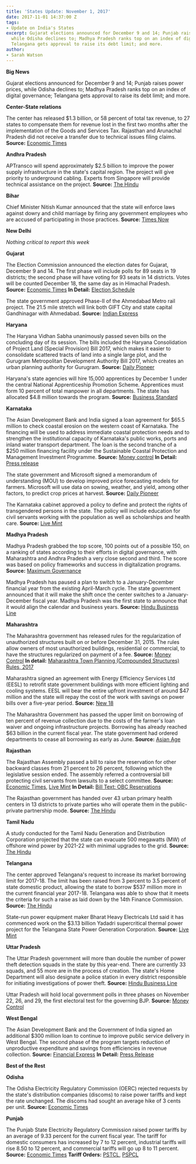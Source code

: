 ```yaml
---
title: 'States Update: November 1, 2017'
date: 2017-11-01 14:37:00 Z
tags:
- Update on India's States
excerpt: Gujarat elections announced for December 9 and 14; Punjab raises power prices,
  while Odisha declines to; Madhya Pradesh ranks top on an index of digital governance;
  Telangana gets approval to raise its debt limit; and more.
author:
- Sarah Watson
---
```


**Big News**

Gujarat elections announced for December 9 and 14; Punjab raises power prices, while Odisha declines to; Madhya Pradesh ranks top on an index of digital governance; Telangana gets approval to raise its debt limit; and more.

**Center-State relations**

The center has released $1.3 billion, or 58 percent of total tax revenue, to 27 states to compensate them for revenue lost in the first two months after the implementation of the Goods and Services Tax. Rajasthan and Arunachal Pradesh did not receive a transfer due to technical issues filing claims. **Source:** [Economic Times](https://economictimes.indiatimes.com/news/economy/finance/centre-releases-rs-8698-cr-as-gst-compensation-to-states/articleshow/61307755.cms)

**Andhra Pradesh**

APTransco will spend approximately $2.5 billion to improve the power supply infrastructure in the state&#39;s capital region. The project will give priority to underground cabling. Experts from Singapore will provide technical assistance on the project. **Source:** [The Hindu](http://www.thehindu.com/todays-paper/tp-national/tp-andhrapradesh/power-infrastructure-to-be-augmented-in-the-capital-region/article19929779.ece)

**Bihar**

Chief Minister Nitish Kumar announced that the state will enforce laws against dowry and child marriage by firing any government employees who are accused of participating in those practices. **Source:** [Times Now](http://www.timesnownews.com/india/article/bihar-govt-servants-dowry-lose-jobs-nitish-kumar/113446)

**New Delhi**

_Nothing critical to report this week_

**Gujarat**

The Election Commission announced the election dates for Gujarat, December 9 and 14. The first phase will include polls for 89 seats in 19 districts; the second phase will have voting for 93 seats in 14 districts. Votes will be counted December 18, the same day as in Himachal Pradesh. **Source:** [Economic Times](https://economictimes.indiatimes.com/news/politics-and-nation/gujarat-assembly-elections-dates-out-counting-on-18th-december/articleshow/61217521.cms) **In Detail:** [Election Schedule](http://eci.nic.in/eci_main1/AE2017/Schedule/Schedule-Gujarat.pdf)

The state government approved Phase-II of the Ahmedabad Metro rail project. The 21.5 mile stretch will link both GIFT City and state capital Gandhinagar with Ahmedabad. **Source:** [Indian Express](http://indianexpress.com/elections/gujarat-assembly-elections-2017/gujarat-assembly-polls-2017-gst-waiver-pay-hike-metro-ok-patels-bjp-vijay-rupani-4905160/)

**Haryana**

The Haryana Vidhan Sabha unanimously passed seven bills on the concluding day of its session. The bills included the Haryana Consolidation of Project Land (Special Provision) Bill 2017, which makes it easier to consolidate scattered tracts of land into a single large plot, and the Gurugram Metropolitan Development Authority Bill 2017, which creates an urban planning authority for Gurugram. **Source:** [Daily Pioneer](http://www.dailypioneer.com/state-editions/chandigarh/haryana-assembly-passes-seven-bills.html)

Haryana&#39;s state agencies will hire 15,000 apprentices by December 1 under the central National Apprenticeship Promotion Scheme. Apprentices must form 10 percent of total manpower in all departments. The state has allocated $4.8 million towards the program. **Source:** [Business Standard](http://www.business-standard.com/article/pti-stories/15-000-apprentices-to-be-engaged-by-haryana-govt-117102900582_1.html)

**Karnataka**

The Asian Development Bank and India signed a loan agreement for $65.5 million to check coastal erosion on the western coast of Karnataka. The financing will be used to address immediate coastal protection needs and to strengthen the institutional capacity of Karnataka&#39;s public works, ports and inland water transport department. The loan is the second tranche of a $250 million financing facility under the Sustainable Coastal Protection and Management Investment Programme. **Source:** [Money control](http://www.moneycontrol.com/news/business/adb-commits-65-5-mn-to-check-coastal-erosion-in-karnataka-2421727.html) **In Detail:** [Press release](https://www.adb.org/news/adb-india-sign-655-million-loan-support-coastal-protection-karnataka)

The state government and Microsoft signed a memorandum of understanding (MOU) to develop improved price forecasting models for farmers. Microsoft will use data on sowing, weather, and yield, among other factors, to predict crop prices at harvest. **Source:** [Daily Pioneer](http://www.dailypioneer.com/business/karnataka-signs-mou-with-microsoft-for-technology-oriented-solutions-to-farmers.html)

The Karnataka cabinet approved a policy to define and protect the rights of transgendered persons in the state. The policy will include education for civil servants working with the population as well as scholarships and health care. **Source:** [Live Mint](http://www.livemint.com/Politics/ZB1HSCAmzzfNt3K4fscnFO/Karnataka-approves-policy-to-safeguard-rights-of-transgender.html)

**Madhya Pradesh**

Madhya Pradesh grabbed the top score, 100 points out of a possible 150, on a ranking of states according to their efforts in digital governance, with Maharashtra and Andhra Pradesh a very close second and third. The score was based on policy frameworks and success in digitalization programs. **Source:** [Maximum Governance](http://maximumgovernance.com/white-paper-reports/madhya-pradesh-maharashtra-and-andhra-pradesh-emerge-as-the-top-digital-states-of-india/)

Madhya Pradesh has paused a plan to switch to a January-December financial year from the existing April-March cycle. The state government announced that it will make the shift once the center switches to a January-December fiscal year. Madhya Pradesh was the first state to announce that it would align the calendar and business years. **Source:** [Hindu Business Line](http://www.thehindubusinessline.com/news/national/madhya-pradesh-shelves-jandec-fiscal-cycle-plan/article9921919.ece)

**Maharashtra**

The Maharashtra government has released rules for the regularization of unauthorized structures built on or before December 31, 2015. The rules allow owners of most unauthorized buildings, residential or commercial, to have the structures regularized on payment of a fee. **Source:** [Money Control](http://www.moneycontrol.com/news/trends/legal-trends/maharashtra-government-formulates-rules-to-regularize-unauthorized-buildings-2419921.html) **In detail:** [Maharashtra Town Planning (Compounded Structures) Rules, 2017](https://www.maharashtra.gov.in/site/Upload/Acts%20Rules/Marathi/Notification%20for%20MRTP%20Compounded%20Structures%20Rules%202017.pdf)

Maharashtra signed an agreement with Energy Efficiency Services Ltd (EESL) to retrofit state government buildings with more efficient lighting and cooling systems. EESL will bear the entire upfront investment of around $47 million and the state will repay the cost of the work with savings on power bills over a five-year period. **Source:** [New 18](http://www.news18.com/news/tech/maharashtra-to-go-energy-efficient-with-proposal-for-3000-government-buildings-1555601.html)

The Maharashtra Government has passed the upper limit on borrowing of ten percent of revenue collection due to the costs of the farmer&#39;s loan waiver and ongoing infrastructure projects. Borrowing has already reached $63 billion in the current fiscal year. The state government had ordered departments to cease all borrowing as early as June. **Source:** [Asian Age](http://www.asianage.com/metros/mumbai/281017/maharashtras-debt-touches-rs-413-lakh-crore.html)

**Rajasthan**

The Rajasthan Assembly passed a bill to raise the reservation for other backward classes from 21 percent to 26 percent, following which the legislative session ended. The assembly referred a controversial bill protecting civil servants from lawsuits to a select committee. **Source:** [Economic Times](https://economictimes.indiatimes.com/news/politics-and-nation/rajasthan-assembly-passes-bill-raising-reservation-for-obcs/articleshow/61250502.cms), [Live Mint](http://www.livemint.com/Politics/VBY5hCwMlREvNJFLj1pjwN/Controversial-Rajasthan-ordinance-sent-to-assembly-select-co.html) **In Detail:** [Bill Text: OBC Reservations](http://www.rajassembly.nic.in/BillsPdf/Bill42-2017.pdf)

The Rajasthan government has handed over 43 urban primary health centers in 13 districts to private parties who will operate them in the public-private partnership mode. **Source:** [The Hindu](http://www.thehindu.com/todays-paper/tp-national/tp-otherstates/rajasthan-hands-over-43-phcs-to-private-parties/article19936091.ece)

**Tamil Nadu**

A study conducted for the Tamil Nadu Generation and Distribution Corporation projected that the state can evacuate 500 megawatts (MW) of offshore wind power by 2021-22 with minimal upgrades to the grid. **Source:** [The Hindu](http://www.thehindu.com/news/national/tamil-nadu/study-points-to-huge-offshore-wind-bonanza/article19927762.ece)

**Telangana**

The center approved Telangana&#39;s request to increase its market borrowing limit for 2017-18. The limit has been raised from 3 percent to 3.5 percent of state domestic product, allowing the state to borrow $537 million more in the current financial year 2017-18. Telangana was able to show that it meets the criteria for such a raise as laid down by the 14th Finance Commission. **Source:** [The Hindu](http://www.thehindu.com/todays-paper/tp-national/tp-telangana/states-frbm-limit-hiked/article19922186.ece)

State-run power equipment maker Bharat Heavy Electricals Ltd said it has commenced work on the $3.13 billion Yadadri supercritical thermal power project for the Telangana State Power Generation Corporation. **Source:** [Live Mint](http://www.livemint.com/Industry/D4sJSre3I2YvWcyWowfQpO/Bhel-starts-execution-of-Rs20400-crore-Yadadri-plant-in-Tel.html)

**Uttar Pradesh**

The Uttar Pradesh government will more than double the number of power theft detection squads in the state by this year-end. There are currently 33 squads, and 55 more are in the process of creation. The state&#39;s Home Department will also designate a police station in every district responsible for initiating investigations of power theft. **Source:** [Hindu Business Line](http://www.thehindubusinessline.com/news/national/uttar-pradesh-plans-to-step-up-crackdown-on-power-theft/article9920206.ece)

Uttar Pradesh will hold local government polls in three phases on November 22, 26, and 29, the first electoral test for the governing BJP. **Source:** [Money Control](http://www.moneycontrol.com/news/india/uttar-pradesh-to-have-civic-polls-from-november-22-2421901.html)

**West Bengal**

The Asian Development Bank and the Government of India signed an additional $300 million loan to continue to improve public service delivery in West Bengal. The second phase of the program targets reduction of unproductive expenditure and savings from efficiencies in revenue collection. **Source:** [Financial Express](http://www.financialexpress.com/economy/for-west-bengal-modi-government-and-asian-development-bank-sign-300-million-loan-to-promote-fiscal-reforms/904904/) **In Detail:** [Press Release](https://www.adb.org/news/300-million-loan-promote-further-fiscal-reforms-west-bengal)

**Best of the Rest**

**Odisha**

The Odisha Electricity Regulatory Commission (OERC) rejected requests by the state&#39;s distribution companies (discoms) to raise power tariffs and kept the rate unchanged. The discoms had sought an average hike of 3 cents per unit. **Source:** [Economic Times](https://energy.economictimes.indiatimes.com/news/power/no-power-tariff-hike-in-odisha/61254519)

**Punjab**

The Punjab State Electricity Regulatory Commission raised power tariffs by an average of 9.33 percent for the current fiscal year. The tariff for domestic consumers has increased by 7 to 12 percent, industrial tariffs will rise 8.50 to 12 percent, and commercial tariffs will go up 8 to 11 percent. **Source:** [Economic Times](https://economictimes.indiatimes.com/industry/energy/power/power-to-cost-more-in-punjab-as-energy-tariff-up-by-9-33/articleshow/61190266.cms) **Tariff Orders:** [PSTCL](http://pserc.nic.in/pages/PSTCL-Tariff-Order-2017-18.pdf), [PSPCL](http://pserc.nic.in/pages/PSPCL-Tariff-Order-Vol-1-2017-18.pdf)